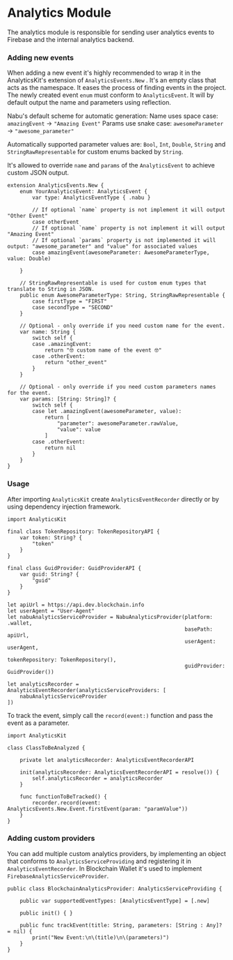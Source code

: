 # Analytics Module

The analytics module is responsible for sending user analytics events to Firebase and the internal analytics backend.

### Adding new events

When adding a new event it's highly recommended to wrap it in the AnalyticsKit's extension of  `AnalyticsEvents.New` .
It's an empty class that acts as the namespace. It eases the process of finding events in the project.
The newly created event `enum` must conform to `AnalyticsEvent`. It will by default output the name and parameters using reflection.

Nabu's default scheme for automatic generation:
Name uses space case: `amazingEvent` -> `"Amazing Event"`
Params use snake case: `awesomeParameter` -> `"awesome_parameter"`

Automatically supported parameter values are: `Bool`, `Int`, `Double`, `String` and `StringRawRepresentable` for custom enums backed by `String`.

It's allowed to override `name` and `params` of the `AnalyticsEvent` to achieve custom JSON output.


```
extension AnalyticsEvents.New {
    enum YourAnalyticsEvent: AnalyticsEvent {
        var type: AnalyticsEventType { .nabu }
    
        // If optional `name` property is not implement it will output "Other Event"
        case otherEvent
        // If optional `name` property is not implement it will output "Amazing Event"
        // If optional `params` property is not implemented it will output: "awesome_parameter" and "value" for associated values
        case amazingEvent(awesomeParameter: AwesomeParameterType, value: Double)
         
    }
    
    // StringRawRepresentable is used for custom enum types that translate to String in JSON.
    public enum AwesomeParameterType: String, StringRawRepresentable {
        case firstType = "FIRST"
        case secondType = "SECOND"
    }
    
    // Optional - only override if you need custom name for the event.
    var name: String {
        switch self {
        case .amazingEvent:
            return "🤓 custom name of the event 🤓"
        case .otherEvent:
            return "other_event"
        }
    }

    // Optional - only override if you need custom parameters names for the event.
    var params: [String: String]? {
        switch self {
        case let .amazingEvent(awesomeParameter, value):
            return [
                "parameter": awesomeParameter.rawValue,
                "value": value
            ]
        case .otherEvent:
            return nil
        }
    }
}
```

### Usage

After importing `AnalyticsKit` create `AnalyticsEventRecorder` directly or by using dependency injection framework. 

```
import AnalyticsKit

final class TokenRepository: TokenRepositoryAPI {
    var token: String? {
        "token"
    }
}

final class GuidProvider: GuidProviderAPI {
    var guid: String? {
        "guid"
    }
}

let apiUrl = https://api.dev.blockchain.info
let userAgent = "User-Agent"
let nabuAnalyticsServiceProvider = NabuAnalyticsProvider(platform: .wallet,
                                                         basePath: apiUrl,
                                                         userAgent: userAgent,
                                                         tokenRepository: TokenRepository(),
                                                         guidProvider: GuidProvider())
                                                         
let analyticsRecorder = AnalyticsEventRecorder(analyticsServiceProviders: [
    nabuAnalyticsServiceProvider
])
```

To track the event, simply call the `record(event:)` function and pass the event as a parameter.


```
import AnalyticsKit

class ClassToBeAnalyzed {

    private let analyticsRecorder: AnalyticsEventRecorderAPI

    init(analyticsRecorder: AnalyticsEventRecorderAPI = resolve()) {
        self.analyticsRecorder = analyticsRecorder
    }
    
    func functionToBeTracked() {
        recorder.record(event: AnalyticsEvents.New.Event.firstEvent(param: "paramValue"))
    }
}
```

### Adding custom providers

You can add multiple custom analytics providers, by implementing an object that conforms to  `AnalyticsServiceProviding` and registering it in `AnalyticsEventRecorder`. 
In Blockchain Wallet it's used to implement `FirebaseAnalyticsServiceProvider`.


```
public class BlockchainAnalyticsProvider: AnalyticsServiceProviding {
    
    public var supportedEventTypes: [AnalyticsEventType] = [.new]
    
    public init() { }
    
    public func trackEvent(title: String, parameters: [String : Any]? = nil) {
        print("New Event:\n\(title)\n\(parameters)")
    }
}
```
